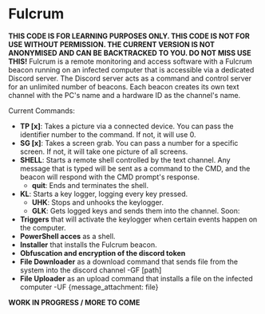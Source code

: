 # Fulcrum
**THIS CODE IS FOR LEARNING PURPOSES ONLY. THIS CODE IS NOT FOR USE WITHOUT PERMISSION. THE CURRENT VERSION IS NOT ANONYMISED AND CAN BE BACKTRACKED TO YOU. DO NOT MISS USE THIS!**
Fulcrum is a remote monitoring and access software with a Fulcrum beacon running on an infected computer that is accessible via a dedicated Discord server. The Discord server acts as a command and control server for an unlimited number of beacons. Each beacon creates its own text channel with the PC's name and a hardware ID as the channel's name.

Current Commands:
- **TP [x]**: Takes a picture via a connected device. You can pass the identifier number to the command. If not, it will use 0.
- **SG [x]**: Takes a screen grab. You can pass a number for a specific screen. If not, it will take one picture of all screens.
- **SHELL**: Starts a remote shell controlled by the text channel. Any message that is typed will be sent as a command to the CMD, and the beacon will respond with the CMD prompt's response.
  - **quit**: Ends and terminates the shell.
- **KL**: Starts a key logger, logging every key pressed.
  - **UHK**: Stops and unhooks the keylogger.
  - **GLK**: Gets logged keys and sends them into the channel.
Soon:
- **Triggers** that will activate the keylogger when certain events happen on the computer.
- **PowerShell acces** as a shell.
- **Installer** that installs the Fulcrum beacon.
- **Obfuscation and encryption of the discord token**
- **File Downloader** as a download command that sends file from the system into the discord channel -GF [path]
- **File Uploader** as an upload command that installs a file on the infected computer -UF {message_attachment: file}

**WORK IN PROGRESS / MORE TO COME**
